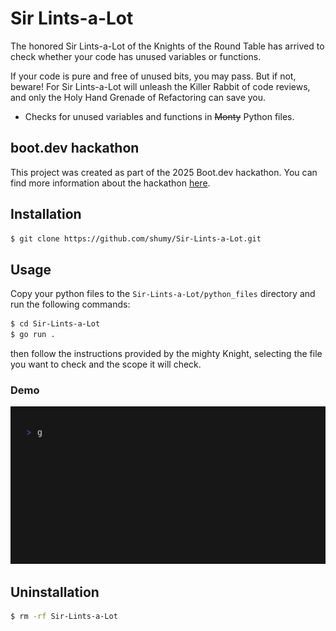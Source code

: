 # Sir Lints-a-Lot

The honored Sir Lints-a-Lot of the Knights of the Round Table has arrived to check whether your code has unused variables or functions. 

If your code is pure and free of unused bits, you may pass. But if not, beware! For Sir Lints-a-Lot will unleash the Killer Rabbit of code reviews, and only the Holy Hand Grenade of Refactoring can save you.


- Checks for unused variables and functions in ~~Monty~~ Python files.

## boot.dev hackathon
This project was created as part of the 2025 Boot.dev hackathon. You can find more information about the hackathon [here](https://blog.boot.dev/news/hackathon-2025/). 


## Installation

```bash
$ git clone https://github.com/shumy/Sir-Lints-a-Lot.git
```
## Usage

Copy your python files to the `Sir-Lints-a-Lot/python_files` directory and run the following commands:

```bash
$ cd Sir-Lints-a-Lot
$ go run .
```
then follow the instructions provided by the mighty Knight, selecting the file you want to check and the scope it will check.

### Demo
![Demo](demo.gif)

## Uninstallation 

```bash
$ rm -rf Sir-Lints-a-Lot
```





